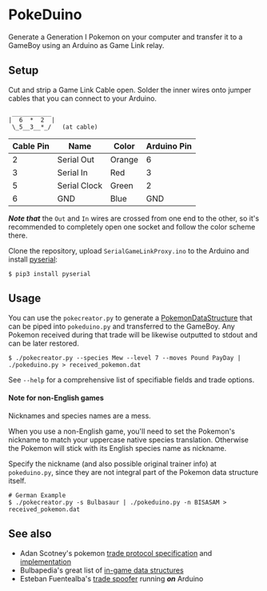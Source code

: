 # PokeDuino

Generate a Generation I Pokemon on your computer and transfer it to a GameBoy using an Arduino as Game Link relay.

## Setup

Cut and strip a Game Link Cable open. Solder the inner wires onto jumper cables that you can connect to your Arduino.

     ___________
    |  6  *  2  |
     \_5__3__*_/   (at cable)


| Cable Pin | Name          | Color  |  Arduino Pin |
|-----------|---------------|--------|--------------|
| 2         | Serial Out    | Orange |  6           |
| 3         | Serial In     | Red    |  3           |
| 5         | Serial Clock  | Green  |  2           |
| 6         | GND           | Blue   |  GND         |

***Note that*** the ```Out``` and ```In``` wires are crossed from one end to the other, so it's recommended to completely open one socket and follow the color scheme there.

Clone the repository, upload ```SerialGameLinkProxy.ino``` to the Arduino
and install [pyserial](https://pypi.python.org/pypi/pyserial):

```
$ pip3 install pyserial
```

## Usage

You can use the ```pokecreator.py``` to generate a [PokemonDataStructure](http://bulbapedia.bulbagarden.net/wiki/Pok%C3%A9mon_data_structure_in_Generation_I) that can be piped into ```pokeduino.py``` and transferred to the GameBoy. Any Pokemon received during that trade will be likewise outputted to stdout and can be later restored.

```
$ ./pokecreator.py --species Mew --level 7 --moves Pound PayDay | ./pokeduino.py > received_pokemon.dat
```

See ```--help``` for a comprehensive list of specifiable fields and trade options.

#### Note for non-English games

Nicknames and species names are a mess.

When you use a non-English game, you'll need to set the Pokemon's nickname to match your uppercase native species translation. Otherwise the Pokemon will stick with its English species name as nickname.

Specify the nickname (and also possible original trainer info) at ```pokeduino.py```, since they are not integral part of the Pokemon data structure itself.

```
# German Example
$ ./pokecreator.py -s Bulbasaur | ./pokeduino.py -n BISASAM > received_pokemon.dat
```

## See also

* Adan Scotney's pokemon [trade protocol specification](http://www.adanscotney.com/2014/01/spoofing-pokemon-trades-with-stellaris.html) and [implementation](https://bitbucket.org/adanscotney/gameboy-spoof)
* Bulbapedia's great list of [in-game data structures](http://bulbapedia.bulbagarden.net/wiki/Save_data_structure_in_Generation_I)
* Esteban Fuentealba's [trade spoofer](https://github.com/EstebanFuentealba/Arduino-Spoofing-Gameboy-Pokemon-Trades) running ***on*** Arduino

